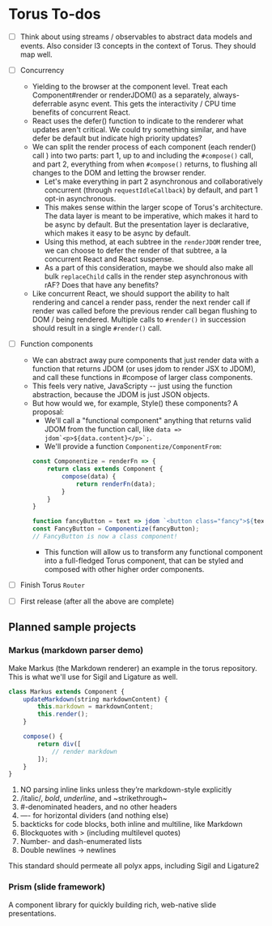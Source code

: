 # Torus To-dos

- [ ] Think about using streams / observables to abstract data models and events. Also consider l3 concepts in the context of Torus. They should map well.

- [ ] Concurrency
    - Yielding to the browser at the component level. Treat each Component#render or renderJDOM() as a separately, always-deferrable async event. This gets the interactivity / CPU time benefits of concurrent React.
    - React uses the defer() function to indicate to the renderer what updates aren't critical. We could try something similar, and have defer be default but indicate high priority updates?
    - We can split the render process of each component (each render() call ) into two parts: part 1, up to and including the `#compose()` call, and part 2, everything from when `#compose()` returns, to flushing all changes to the DOM and letting the browser render.
        - Let's make everything in part 2 asynchronous and collaboratively concurrent (through `requestIdleCallback`) by default, and part 1 opt-in asynchronous.
        - This makes sense within the larger scope of Torus's architecture. The data layer is meant to be imperative, which makes it hard to be async by default. But the presentation layer is declarative, which makes it easy to be async by default.
        - Using this method, at each subtree in the `renderJDOM` render tree, we can choose to defer the render of that subtree, a la concurrent React and React suspense.
        - As a part of this consideration, maybe we should also make all bulk `replaceChild` calls in the render step asynchronous with rAF? Does that have any benefits?
    - Like concurrent React, we should support the ability to halt rendering and cancel a render pass, render the next render call if render was called before the previous render call began flushing to DOM / being rendered. Multiple calls to `#render()` in succession should result in a single `#render()` call.

- [ ] Function components
    - We can abstract away pure components that just render data with a function that returns JDOM (or uses jdom to render JSX to JDOM), and call these functions in #compose of larger class components.
    - This feels very native, JavaScripty -- just using the function abstraction, because the JDOM is just JSON objects.
    - But how would we, for example, Style() these components? A proposal:
        - We'll call a "functional component" anything that returns valid JDOM from the function call, like ``data => jdom`<p>${data.content}</p>`;``.
        - We'll provide a function `Componentize/ComponentFrom`:
        ```javascript
        const Componentize = renderFn => {
            return class extends Component {
                compose(data) {
                    return renderFn(data);
                }
            }
        }

        function fancyButton = text => jdom `<button class="fancy">${text}</button>`;
        const FancyButton = Componentize(fancyButton);
        // FancyButton is now a class component!
        ```
        - This function will allow us to transform any functional component into a full-fledged Torus component, that can be styled and composed with other higher order components.

- [ ] Finish Torus `Router`

- [ ] First release (after all the above are complete)

## Planned sample projects

### Markus (markdown parser demo)

Make Markus (the Markdown renderer) an example in the torus repository. This is what we'll use for Sigil and Ligature as well.

```javascript
class Markus extends Component {
    updateMarkdown(string markdownContent) {
        this.markdown = markdownContent;
        this.render();
    }

    compose() {
        return div([
            // render markdown
        ]);
    }
}
```

1. NO parsing inline links unless they’re markdown-style explicitly
2. /italic/, *bold*, _underline_, and ~strikethrough~
3. #-denominated headers, and no other headers
4. —- for horizontal dividers (and nothing else)
5. backticks for code blocks, both inline and multiline, like Markdown
6. Blockquotes with > (including multilevel quotes)
7. Number- and dash-enumerated lists
8. Double newlines -> newlines

This standard should permeate all polyx apps, including Sigil and Ligature2

### Prism (slide framework)

A component library for quickly building rich, web-native slide presentations.
